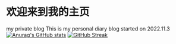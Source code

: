 # 欢迎来到我的主页
my private blog
This is my personal diary blog started on 2022.11.3
[![Anurag's GitHub stats](https://github-readme-stats.vercel.app/api?username=Jurision)](https://github.com/anuraghazra/github-readme-stats)
[![GitHub Streak](https://streak-stats.demolab.com/?user=Jurision)](https://git.io/streak-stats)

